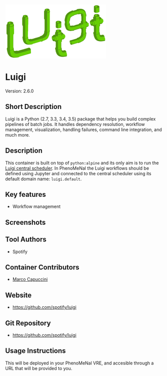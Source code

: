 ![Logo](luigi.png)
# Luigi
Version: 2.6.0

## Short Description

Luigi is a Python (2.7, 3.3, 3.4, 3.5) package that helps you build complex pipelines of batch jobs. It handles dependency resolution, workflow management, visualization, handling failures, command line integration, and much more.

## Description

This container is built on top of `python:alpine` and its only aim is to run the [Luigi central scheduler](http://luigi.readthedocs.io/en/stable/central_scheduler.html). In PhenoMeNal the Luigi workflows should be defined using Jupyter and connected to the central scheduler using its default domain name: `luigi.default`.

## Key features

- Workflow management

## Screenshots

## Tool Authors

- Spotify

## Container Contributors

- [Marco Capuccini](https://github.com/mcapuccini)

## Website

- https://github.com/spotify/luigi

## Git Repository

- https://github.com/spotify/luigi

## Usage Instructions

This will be deployed in your PhenoMeNal VRE, and accesible through a URL that will be provided to you.
